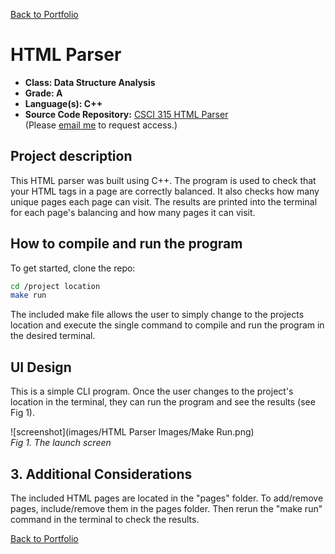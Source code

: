 [Back to Portfolio](./)

HTML Parser
===============

-   **Class: Data Structure Analysis** 
-   **Grade: A** 
-   **Language(s): C++** 
-   **Source Code Repository:** [CSCI 315 HTML Parser](https://github.com/rbsquires/HTML-Parser.git)  
    (Please [email me](mailto:rbsquires@csustudent.net?subject=GitHub%20Access) to request access.)

## Project description

This HTML parser was built using C++. The program is used to check that your HTML tags in a page are correctly balanced. It also checks how many unique pages each page can visit. The results are printed into the terminal for each page's balancing and how many pages it can visit.

## How to compile and run the program


To get started, clone the repo:

```bash
cd /project location
make run
```

The included make file allows the user to simply change to the projects location and execute the single command to compile and run the program in the desired terminal.

## UI Design

This is a simple CLI program. Once the user changes to the project's location in the terminal, they can run the program and see the results (see Fig 1).

![screenshot](images/HTML Parser Images/Make Run.png)  
*Fig 1. The launch screen*

## 3. Additional Considerations

The included HTML pages are located in the "pages" folder. To add/remove pages, include/remove them in the pages folder. Then rerun the "make run" command in the terminal to check the results.

[Back to Portfolio](./)
